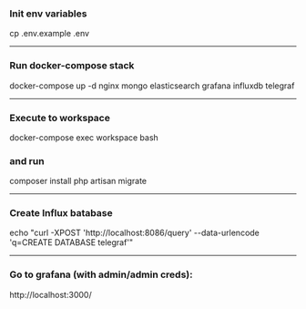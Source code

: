 ### Init env variables
cp .env.example .env

------------------
### Run docker-compose stack 
docker-compose up -d nginx mongo elasticsearch grafana influxdb telegraf

------------------
### Execute to workspace
docker-compose exec workspace bash
### and run
composer install
php artisan migrate

------------------
### Create Influx batabase
echo "curl -XPOST 'http://localhost:8086/query' --data-urlencode 'q=CREATE DATABASE telegraf'"

------------------
### Go to grafana (with admin/admin creds):
http://localhost:3000/